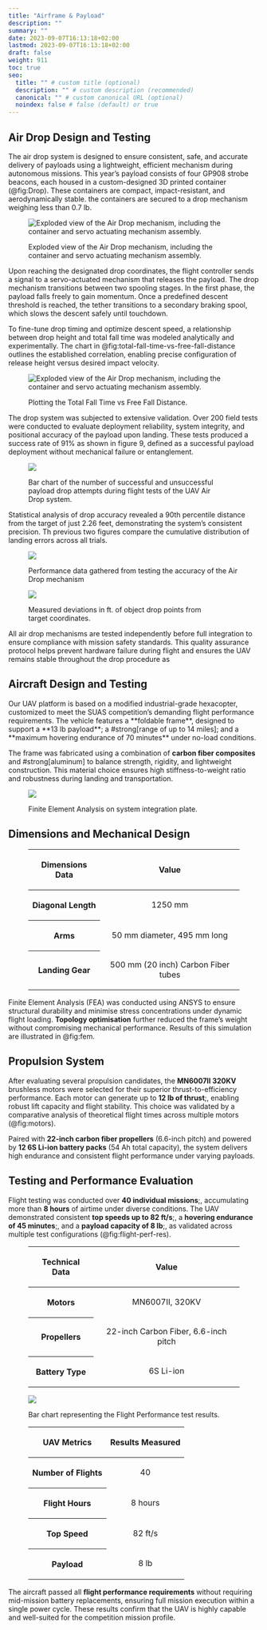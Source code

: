 ```yaml
---
title: "Airframe & Payload"
description: ""
summary: ""
date: 2023-09-07T16:13:18+02:00
lastmod: 2023-09-07T16:13:18+02:00
draft: false
weight: 911
toc: true
seo:
  title: "" # custom title (optional)
  description: "" # custom description (recommended)
  canonical: "" # custom canonical URL (optional)
  noindex: false # false (default) or true
---
```


## Air Drop Design and Testing
The air drop system is designed to ensure consistent, safe, and accurate
delivery of payloads using a lightweight, efficient mechanism during autonomous missions. This year’s
payload consists of four GP908 strobe beacons, each housed in a
custom-designed 3D printed container (@fig:Drop). These containers are compact,  impact-resistant,
and aerodynamically stable. the containers are secured to a drop mechanism weighing
less than 0.7 lb.

<figure>

![Exploded view of the Air Drop mechanism, including the container and servo actuating mechanism assembly.](drop-mechanism.PNG)

<figcaption>Exploded view of the Air Drop mechanism, including the container and servo actuating mechanism assembly.</figcaption>
</figure>

Upon reaching the designated drop coordinates, the flight controller
sends a signal to a servo-actuated mechanism that releases the payload.
The drop mechanism transitions between two spooling stages. In the first
phase, the payload falls freely to gain momentum. Once a predefined
descent threshold is reached, the tether transitions to a secondary
braking spool, which slows the descent safely until touchdown.

To fine-tune drop timing and optimize descent speed, a relationship
between drop height and total fall time was modeled analytically and
experimentally. The chart in @fig:total-fall-time-vs-free-fall-distance outlines the established
correlation, enabling precise configuration of release height versus
desired impact velocity.

<figure>

![Exploded view of the Air Drop mechanism, including the container and servo actuating mechanism assembly.](fall-dist-time.PNG)

<figcaption>Plotting the Total Fall Time vs Free Fall Distance.</figcaption>
</figure>

The drop system was subjected to extensive validation. Over 200 field
tests were conducted to evaluate deployment reliability, system
integrity, and positional accuracy of the payload upon landing. These
tests produced a success rate of 91% as shown in figure 9, defined as a successful payload
deployment without mechanical failure or entanglement.

<figure>

![](airdrop-perf.PNG)

<figcaption>Bar chart of the number of successful and unsuccessful payload drop attempts during flight tests of the UAV Air Drop system.</figcaption>
</figure>

Statistical analysis of drop accuracy revealed a 90th percentile
distance from the target of just 2.26 feet, demonstrating the system’s
consistent precision. Th previous two figures compare the cumulative distribution of
landing errors across all trials.

<figure>

![](airdrop-accuracy.PNG)

<figcaption>Performance data gathered from testing the accuracy of the Air Drop mechanism</figcaption>
</figure>



<figure>

![](airdrop-feet.PNG)

<figcaption>Measured deviations in ft. of object drop points from target coordinates.</figcaption>
</figure>

All air drop mechanisms are tested independently before full integration
to ensure compliance with mission safety standards. This quality
assurance protocol helps prevent hardware failure during flight and
ensures the UAV remains stable throughout the drop procedure as 

## Aircraft Design and Testing
<aircraft-design-and-testing>
Our UAV platform is based on a modified industrial-grade hexacopter,
customized to meet the SUAS competition’s demanding flight performance
requirements.
The vehicle features a **foldable frame**, designed
to support a **13 lb payload**;
a #strong[range of up to 14 miles];
and a **maximum hovering endurance of 70 minutes** under no-load conditions.

The frame was fabricated using a combination of **carbon fiber
composites** and #strong[aluminum] to balance strength, rigidity, and
lightweight construction. This material choice ensures high
stiffness-to-weight ratio and robustness during landing and
transportation.

<figure>

![](fea.PNG)

<figcaption>Finite Element Analysis on system integration plate.</figcaption>
</figure>


## Dimensions and Mechanical Design
<figure>
<div data-align="center">
<table>
<thead>
<tr class="odd">
<th style="text-align: center;"><p><strong></strong>Dimensions
Data<strong></strong></p></th>
<th scope="row" style="text-align: center;"><p><strong>Value</strong></p></th>
</tr></thead>

<tbody>
<tr class="even">
<th scope="row" style="text-align: center;"><p>Diagonal Length</p></th>
<td style="text-align: center;"><p>1250 mm</p></td>
</tr>
<tr class="odd">
<th scope="row" style="text-align: center;"><p>Arms</p></th>
<td style="text-align: center;"><p>50 mm diameter, 495 mm long</p></td>
</tr>
<tr class="even">
<th scope="row" style="text-align: center;"><p>Landing Gear</p></th>
<td style="text-align: center;"><p>500 mm (20 inch) Carbon Fiber
tubes</p></td>
</tr>
</tbody>
</table>
</div>
</figure>

Finite Element Analysis \(FEA) was conducted using ANSYS to ensure
structural durability and minimise stress concentrations under dynamic
flight loading. **Topology optimisation** further reduced the
frame’s weight without compromising mechanical performance. Results of
this simulation are illustrated in @fig:fem.



## Propulsion System
After evaluating several propulsion candidates, the **MN6007II
320KV** brushless motors were selected for their superior
thrust-to-efficiency performance. Each motor can generate up to
**12 lb of thrust**;, enabling robust lift capacity and flight
stability. This choice was validated by a comparative analysis of
theoretical flight times across multiple motors
\(@fig:motors).

Paired with **22-inch carbon fiber propellers** \(6.6-inch pitch)
and powered by **12 6S Li-ion battery packs** \(54 Ah total
capacity), the system delivers high endurance and consistent flight
performance under varying payloads.

## Testing and Performance Evaluation
Flight testing was conducted over **40 individual missions**;,
accumulating more than **8 hours** of airtime under diverse
conditions. The UAV demonstrated consistent **top speeds up to 82
ft/s**;, a **hovering endurance of 45 minutes**;, and a
**payload capacity of 8 lb**;, as validated across multiple test
configurations \(@fig:flight-perf-res).

<figure>
<div data-align="center">
<table>
<thead>
<tr class="odd">
<th style="text-align: center;"><p>Technical Data</p></th>
<th style="text-align: center;"><p><strong>Value</strong></p></th>
</tr>
</thead>
<tbody>
<tr class="even">
<th scope="row" style="text-align: center;"><p>Motors</p></th>
<td style="text-align: center;"><p>MN6007II, 320KV</p></td>
</tr>
<tr class="odd">
<th scope="row" style="text-align: center;"><p>Propellers</p></th>
<td style="text-align: center;"><p>22-inch Carbon Fiber, 6.6-inch
pitch</p></td>
</tr>
<tr class="even">
<th scope="row" style="text-align: center;"><p>Battery Type</p></th>
<td style="text-align: center;"><p>6S Li-ion</p></td>
</tr>
</tbody>
</table>
</div>
</figure>

<figure>

![](flight-perf.PNG)

<figcaption>Bar chart representing the Flight Performance test results.</figcaption>
</figure>


<figure>
<div data-align="center">
<table>
<thead>
<tr class="odd">
<th style="text-align: center;"><p><strong></strong>UAV
Metrics<strong></strong></p></th>
<th style="text-align: center;"><p><strong>Results
Measured</strong></p></th>
</tr>
</thead>
<tbody>
<tr class="even">
<th scope="row" style="text-align: center;"><p>Number of Flights</p></th>
<td style="text-align: center;"><p>40</p></td>
</tr>
<tr class="odd">
<th scope="row" style="text-align: center;"><p>Flight Hours</p></th>
<td style="text-align: center;"><p>8 hours</p></td>
</tr>
<tr class="even">
<th scope="row" style="text-align: center;"><p>Top Speed</p></th>
<td style="text-align: center;"><p>82 ft/s</p></td>
</tr>
<tr class="odd">
<th scope="row" style="text-align: center;"><p>Payload</p></th>
<td style="text-align: center;"><p>8 lb</p></td>
</tr>
</tbody>
</table>
</div>
</figure>


The aircraft passed all **flight performance requirements** without
requiring mid-mission battery replacements, ensuring full mission
execution within a single power cycle. These results confirm that the
UAV is highly capable and well-suited for the competition mission
profile.
